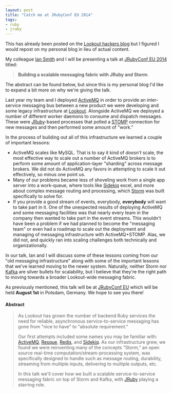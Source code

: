 ```yaml
---
layout: post
title: "Catch me at JRubyConf EU 2014"
tags:
- ruby
- jruby
---
```


This has already been posted on the [Lookout hackers
blog](http://hackers.lookout.com/2014/07/join-us-at-jrubyconfeu) but I figured
I would repost on my personal blog in lieu of actual content.

My colleague [Ian Smith](https://github.com/ismith) and I will be presenting a
talk at [JRubyConf EU 2014](http://2014.jrubyconf.eu/) titled:

> **Building a scalable messaging fabric with JRuby and Storm**.


The abstract can be found below, but since this is my personal blog I'd like to
expand a bit more on why we're giving the talk.

Last year my team and I deployed [ActiveMQ](http://activemq.apache.org) in
order to provide an inter-service messaging bus between a new product we were
developing and some legacy infrastructure at [Lookout](http://www.lookout.com/about/careers/).
Alongside ActiveMQ we deployed a number of different worker daemons to consume
and dispatch messages. These were [JRuby](http://jruby.org)-based processes
that polled a [STOMP](http://stomp.github.io/) connection for new messages and
then performed some amount of "work."

In the process of building out all of this infrastructure we learned a couple
of important lessons:

 * ActiveMQ scales like MySQL. That is to say it kind of *doesn't* scale, the
   most effective way to scale out a number of ActiveMQ brokers is to perform
   some amount of application-layer "sharding" across message brokers. We did
   not do ActiveMQ any favors in attempting to scale it out effectively, so minus one
   point us.
 * Many of our problems became less of shoveling work from a single app server
   into a work-queue, where tools like [Sidekiq](http://sidekiq.com) excel, and
   more about complex message routing and processing, which
   [Storm](https://storm.incubator.apache.org/) was built specifically to solve for.
 * If you provide a good stream of events, everybody, **everybody** will want
   to take part in it. One of the unexpected results of deploying ActiveMQ and
   some messaging facilities was that nearly every team in the company then wanted
   to take part in the event streams. This wouldn't have been a problem if we
   had planned to become the "messaging team" or even had a roadmap to scale out
   the deployment and managing of messaging infrastructure with ActiveMQ+STOMP.
   Alas, we did not, and quickly ran into scaling challenges both technically and
   organizationally.


In our talk, Ian and I will discuss some of these lessons coming from our "old
messaging infrastructure" along with some of the important lessons that we've
learned moving to the newer system. Naturally, neither Storm nor
[Kafka](http://kafka.apache.org) are silver bullets for scalability, but
I believe that they're the right path to moving towards a broader Lookout-wide
messaging fabric.


As previously mentioned, this talk will be at [JRubyConf
EU](http://2014.jrubyconfeu.org) which will be held **August 1st** in Potsdam,
Germany. We hope to see you there!


#### Abstract

> As Lookout has grown the number of backend Ruby services the need for
> reliable, asynchronous service-to-service messaging has gone from "nice to
> have" to "absolute requirement."
>
> Our first attempts included some names you may be familiar with: [ActiveMQ](http://activemq.apache.org/),
> [Resque](https://github.com/resque/resque), [Redis](http://redis.io), and
> [Sidekiq](http://sidekiq.org/). As our infrastructure grew, we found we were
> reinventing many of the concepts "Storm," an open source real-time
> computation/stream-processing system, was specifically designed to handle such
> as message routing, durability, streaming from multiple inputs, delivering to
> multiple outputs, etc.
>
> In this talk we'll cover how we built a scalable service-to-service messaging
> fabric on top of Storm and Kafka, with [JRuby](http://jruby.org) playing a starring role.
